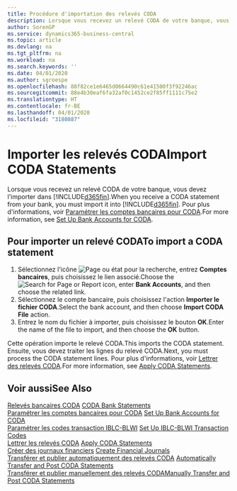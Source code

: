 ```yaml
---
title: Procédure d'importation des relevés CODA
description: Lorsque vous recevez un relevé CODA de votre banque, vous devez l'importer dans Business Central.
author: SorenGP
ms.service: dynamics365-business-central
ms.topic: article
ms.devlang: na
ms.tgt_pltfrm: na
ms.workload: na
ms.search.keywords: ''
ms.date: 04/01/2020
ms.author: sgroespe
ms.openlocfilehash: 88f82ce1e6465d0664490c61e41500f3f92246ac
ms.sourcegitcommit: 88e4b30eaf6fa32af0c1452ce2f85ff1111c75e2
ms.translationtype: HT
ms.contentlocale: fr-BE
ms.lasthandoff: 04/01/2020
ms.locfileid: "3180887"
---
```

# <a name="import-coda-statements"></a><span data-ttu-id="e9ee6-103">Importer les relevés CODA</span><span class="sxs-lookup"><span data-stu-id="e9ee6-103">Import CODA Statements</span></span>
<span data-ttu-id="e9ee6-104">Lorsque vous recevez un relevé CODA de votre banque, vous devez l'importer dans [!INCLUDE[d365fin](../../includes/d365fin_md.md)].</span><span class="sxs-lookup"><span data-stu-id="e9ee6-104">When you receive a CODA statement from your bank, you must import it into [!INCLUDE[d365fin](../../includes/d365fin_md.md)].</span></span> <span data-ttu-id="e9ee6-105">Pour plus d'informations, voir [Paramétrer les comptes bancaires pour CODA](how-to-set-up-bank-accounts-for-coda.md).</span><span class="sxs-lookup"><span data-stu-id="e9ee6-105">For more information, see [Set Up Bank Accounts for CODA](how-to-set-up-bank-accounts-for-coda.md).</span></span>  

## <a name="to-import-a-coda-statement"></a><span data-ttu-id="e9ee6-106">Pour importer un relevé CODA</span><span class="sxs-lookup"><span data-stu-id="e9ee6-106">To import a CODA statement</span></span>  

1.  <span data-ttu-id="e9ee6-107">Sélectionnez l'icône ![Page ou état pour la recherche](../../media/ui-search/search_small.png "Icône Page ou état pour la recherche"), entrez **Comptes bancaires**, puis choisissez le lien associé.</span><span class="sxs-lookup"><span data-stu-id="e9ee6-107">Choose the ![Search for Page or Report](../../media/ui-search/search_small.png "Search for Page or Report icon") icon, enter **Bank Accounts**, and then choose the related link.</span></span>  
2.  <span data-ttu-id="e9ee6-108">Sélectionnez le compte bancaire, puis choisissez l'action **Importer le fichier CODA**.</span><span class="sxs-lookup"><span data-stu-id="e9ee6-108">Select the bank account, and then choose **Import CODA File** action.</span></span>  
3.  <span data-ttu-id="e9ee6-109">Entrez le nom du fichier à importer, puis choisissez le bouton **OK**.</span><span class="sxs-lookup"><span data-stu-id="e9ee6-109">Enter the name of the file to import, and then choose the **OK** button.</span></span>  

<span data-ttu-id="e9ee6-110">Cette opération importe le relevé CODA.</span><span class="sxs-lookup"><span data-stu-id="e9ee6-110">This imports the CODA statement.</span></span> <span data-ttu-id="e9ee6-111">Ensuite, vous devez traiter les lignes du relevé CODA.</span><span class="sxs-lookup"><span data-stu-id="e9ee6-111">Next, you must process the CODA statement lines.</span></span> <span data-ttu-id="e9ee6-112">Pour plus d'informations, voir [Lettrer des relevés CODA](how-to-apply-coda-statements.md).</span><span class="sxs-lookup"><span data-stu-id="e9ee6-112">For more information, see [Apply CODA Statements](how-to-apply-coda-statements.md).</span></span>  

## <a name="see-also"></a><span data-ttu-id="e9ee6-113">Voir aussi</span><span class="sxs-lookup"><span data-stu-id="e9ee6-113">See Also</span></span>  
 <span data-ttu-id="e9ee6-114">[Relevés bancaires CODA](coda-bank-statements.md) </span><span class="sxs-lookup"><span data-stu-id="e9ee6-114">[CODA Bank Statements](coda-bank-statements.md) </span></span>  
 <span data-ttu-id="e9ee6-115">[Paramétrer les comptes bancaires pour CODA](how-to-set-up-bank-accounts-for-coda.md) </span><span class="sxs-lookup"><span data-stu-id="e9ee6-115">[Set Up Bank Accounts for CODA](how-to-set-up-bank-accounts-for-coda.md) </span></span>  
 <span data-ttu-id="e9ee6-116">[Paramétrer les codes transaction IBLC-BLWI](how-to-set-up-iblc-blwi-transaction-codes.md) </span><span class="sxs-lookup"><span data-stu-id="e9ee6-116">[Set Up IBLC-BLWI Transaction Codes](how-to-set-up-iblc-blwi-transaction-codes.md) </span></span>  
 <span data-ttu-id="e9ee6-117">[Lettrer les relevés CODA](how-to-apply-coda-statements.md) </span><span class="sxs-lookup"><span data-stu-id="e9ee6-117">[Apply CODA Statements](how-to-apply-coda-statements.md) </span></span>  
 <span data-ttu-id="e9ee6-118">[Créer des journaux financiers](how-to-create-financial-journals.md) </span><span class="sxs-lookup"><span data-stu-id="e9ee6-118">[Create Financial Journals](how-to-create-financial-journals.md) </span></span>  
 <span data-ttu-id="e9ee6-119">[Transférer et publier automatiquement des relevés CODA](how-to-automatically-transfer-and-post-coda-statements.md) </span><span class="sxs-lookup"><span data-stu-id="e9ee6-119">[Automatically Transfer and Post CODA Statements](how-to-automatically-transfer-and-post-coda-statements.md) </span></span>  
 [<span data-ttu-id="e9ee6-120">Transférer et publier manuellement des relevés CODA</span><span class="sxs-lookup"><span data-stu-id="e9ee6-120">Manually Transfer and Post CODA Statements</span></span>](how-to-manually-transfer-and-post-coda-statements.md)
